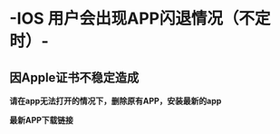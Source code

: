 
-IOS 用户会出现APP闪退情况（不定时）-
===
  因Apple证书不稳定造成
---



**请在app无法打开的情况下，删除原有APP，安装最新的app**



**最新APP下载链接**
